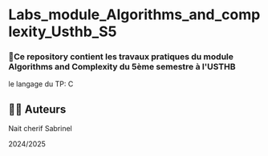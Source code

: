 # Labs_module_Algorithms_and_complexity_Usthb_S5

### 📌Ce repository contient les travaux pratiques du module Algorithms and Complexity du 5ème semestre à l'USTHB 
le langage du TP: C

## 👩‍💻 Auteurs
Nait cherif Sabrinel

2024/2025
